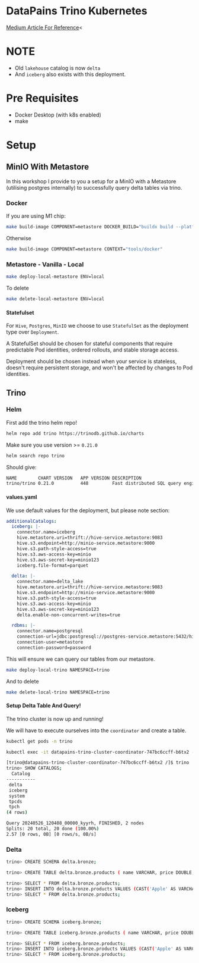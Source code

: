 # DataPains Trino Kubernetes

[Medium Article For Reference](https://medium.com/@simon.thelin90/trino-minio-metastore-workshop-kubernetes-dbede7b1eca1)<

# NOTE

* Old `lakehouse` catalog is now `delta`
* And `iceberg` also exists with this deployment.

# Pre Requisites

* Docker Desktop (with k8s enabled)
* make

# Setup

## MinIO With Metastore

In this workshop I provide to you a setup for a MinIO with a Metastore (utilising postgres internally)
to successfully query delta tables via trino.

### Docker

If you are using M1 chip:

```bash
make build-image COMPONENT=metastore DOCKER_BUILD="buildx build --platform linux/amd64" CONTEXT="tools/docker"
```

Otherwise

```bash
make build-image COMPONENT=metastore CONTEXT="tools/docker"
```

### Metastore - Vanilla - Local

```bash
make deploy-local-metastore ENV=local
```

To delete

```bash
make delete-local-metastore ENV=local
```

#### Statefulset

For `Hive`, `Postgres`, `MinIO` we choose to use `StatefulSet` as the deployment type over `Deployment`.

A StatefulSet should be chosen for stateful components that require predictable Pod identities,
ordered rollouts, and stable storage access.

Deployment should be chosen instead when your service is stateless,
doesn't require persistent storage, and won't be affected by changes to Pod identities.

## Trino

### Helm

First add the trino helm repo!

```bash
helm repo add trino https://trinodb.github.io/charts
```

Make sure you use version >= `0.21.0`
```bash
helm search repo trino
```

Should give:

```bash
NAME       	CHART VERSION	APP VERSION	DESCRIPTION
trino/trino	0.21.0       	448        	Fast distributed SQL query engine for big data ...
```

#### values.yaml

We use default values for the deployment, but please note section:

```yaml
additionalCatalogs:
  iceberg: |-
    connector.name=iceberg
    hive.metastore.uri=thrift://hive-service.metastore:9083
    hive.s3.endpoint=http://minio-service.metastore:9000
    hive.s3.path-style-access=true
    hive.s3.aws-access-key=minio
    hive.s3.aws-secret-key=minio123
    iceberg.file-format=parquet

  delta: |-
    connector.name=delta_lake
    hive.metastore.uri=thrift://hive-service.metastore:9083
    hive.s3.endpoint=http://minio-service.metastore:9000
    hive.s3.path-style-access=true
    hive.s3.aws-access-key=minio
    hive.s3.aws-secret-key=minio123
    delta.enable-non-concurrent-writes=true

  rdbms: |-
    connector.name=postgresql
    connection-url=jdbc:postgresql://postgres-service.metastore:5432/hivemetastore?allowPublicKeyRetrieval=true&amp;useSSL=false&amp;serverTimezone=UTC
    connection-user=metastore
    connection-password=password
```

This will ensure we can query our tables from our metastore.

```bash
make deploy-local-trino NAMESPACE=trino
```

And to delete

```bash
make delete-local-trino NAMESPACE=trino
```

#### Setup Delta Table And Query!

The trino cluster is now up and running!

We will have to execute ourselves into the `coordinator` and create a table.

```bash
kubectl get pods -n trino
```

```bash
kubectl exec -it datapains-trino-cluster-coordinator-747bc6ccff-b6tx2 -n trino -- /bin/bash
```

```bash
[trino@datapains-trino-cluster-coordinator-747bc6ccff-b6tx2 /]$ trino
trino> SHOW CATALOGS;
  Catalog
-----------
 delta
 iceberg
 system
 tpcds
 tpch
(4 rows)

Query 20240526_120408_00000_kyyrh, FINISHED, 2 nodes
Splits: 20 total, 20 done (100.00%)
2.57 [0 rows, 0B] [0 rows/s, 0B/s]
```

### Delta

```bash
trino> CREATE SCHEMA delta.bronze;
```

```bash
trino> CREATE TABLE delta.bronze.products ( name VARCHAR, price DOUBLE, product_no BIGINT, ingest_date DATE, created TIMESTAMP WITH TIME ZONE);
```

```bash
trino> SELECT * FROM delta.bronze.products;
trino> INSERT INTO delta.bronze.products VALUES (CAST('Apple' AS VARCHAR), CAST(889.0 AS DOUBLE), CAST(1654523786273 AS BIGINT), CURRENT_DATE, CURRENT_TIMESTAMP);
trino> SELECT * FROM delta.bronze.products;
```

### Iceberg

```bash
trino> CREATE SCHEMA iceberg.bronze;
```

```bash
trino> CREATE TABLE iceberg.bronze.products ( name VARCHAR, price DOUBLE, product_no BIGINT, ingest_date DATE, created TIMESTAMP WITH TIME ZONE);
```

```bash
trino> SELECT * FROM iceberg.bronze.products;
trino> INSERT INTO iceberg.bronze.products VALUES (CAST('Apple' AS VARCHAR), CAST(889.0 AS DOUBLE), CAST(1654523786273 AS BIGINT), CURRENT_DATE, CURRENT_TIMESTAMP);
trino> SELECT * FROM iceberg.bronze.products;
```
